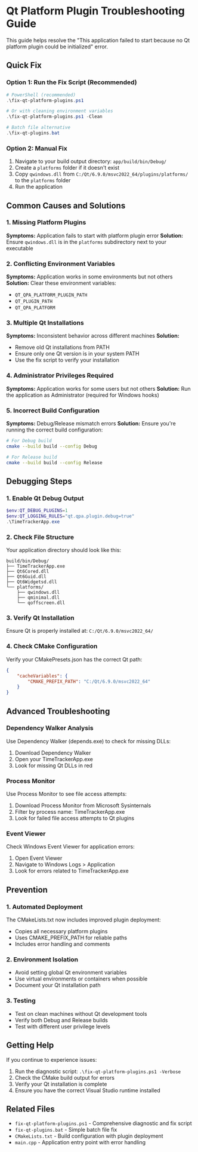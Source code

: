 # Qt Platform Plugin Troubleshooting Guide

This guide helps resolve the "This application failed to start because no Qt platform plugin could be initialized" error.

## Quick Fix

### Option 1: Run the Fix Script (Recommended)
```powershell
# PowerShell (recommended)
.\fix-qt-platform-plugins.ps1

# Or with cleaning environment variables
.\fix-qt-platform-plugins.ps1 -Clean

# Batch file alternative
.\fix-qt-plugins.bat
```

### Option 2: Manual Fix
1. Navigate to your build output directory: `app/build/bin/Debug/`
2. Create a `platforms` folder if it doesn't exist
3. Copy `qwindows.dll` from `C:/Qt/6.9.0/msvc2022_64/plugins/platforms/` to the `platforms` folder
4. Run the application

## Common Causes and Solutions

### 1. Missing Platform Plugins
**Symptoms:** Application fails to start with platform plugin error
**Solution:** Ensure `qwindows.dll` is in the `platforms` subdirectory next to your executable

### 2. Conflicting Environment Variables
**Symptoms:** Application works in some environments but not others
**Solution:** Clear these environment variables:
- `QT_QPA_PLATFORM_PLUGIN_PATH`
- `QT_PLUGIN_PATH`
- `QT_QPA_PLATFORM`

### 3. Multiple Qt Installations
**Symptoms:** Inconsistent behavior across different machines
**Solution:** 
- Remove old Qt installations from PATH
- Ensure only one Qt version is in your system PATH
- Use the fix script to verify your installation

### 4. Administrator Privileges Required
**Symptoms:** Application works for some users but not others
**Solution:** Run the application as Administrator (required for Windows hooks)

### 5. Incorrect Build Configuration
**Symptoms:** Debug/Release mismatch errors
**Solution:** Ensure you're running the correct build configuration:
```bash
# For Debug build
cmake --build build --config Debug

# For Release build  
cmake --build build --config Release
```

## Debugging Steps

### 1. Enable Qt Debug Output
```powershell
$env:QT_DEBUG_PLUGINS=1
$env:QT_LOGGING_RULES="qt.qpa.plugin.debug=true"
.\TimeTrackerApp.exe
```

### 2. Check File Structure
Your application directory should look like this:
```
build/bin/Debug/
├── TimeTrackerApp.exe
├── Qt6Cored.dll
├── Qt6Guid.dll
├── Qt6Widgetsd.dll
└── platforms/
    ├── qwindows.dll
    ├── qminimal.dll
    └── qoffscreen.dll
```

### 3. Verify Qt Installation
Ensure Qt is properly installed at: `C:/Qt/6.9.0/msvc2022_64/`

### 4. Check CMake Configuration
Verify your CMakePresets.json has the correct Qt path:
```json
{
    "cacheVariables": {
        "CMAKE_PREFIX_PATH": "C:/Qt/6.9.0/msvc2022_64"
    }
}
```

## Advanced Troubleshooting

### Dependency Walker Analysis
Use Dependency Walker (depends.exe) to check for missing DLLs:
1. Download Dependency Walker
2. Open your TimeTrackerApp.exe
3. Look for missing Qt DLLs in red

### Process Monitor
Use Process Monitor to see file access attempts:
1. Download Process Monitor from Microsoft Sysinternals
2. Filter by process name: TimeTrackerApp.exe
3. Look for failed file access attempts to Qt plugins

### Event Viewer
Check Windows Event Viewer for application errors:
1. Open Event Viewer
2. Navigate to Windows Logs > Application
3. Look for errors related to TimeTrackerApp.exe

## Prevention

### 1. Automated Deployment
The CMakeLists.txt now includes improved plugin deployment:
- Copies all necessary platform plugins
- Uses CMAKE_PREFIX_PATH for reliable paths
- Includes error handling and comments

### 2. Environment Isolation
- Avoid setting global Qt environment variables
- Use virtual environments or containers when possible
- Document your Qt installation path

### 3. Testing
- Test on clean machines without Qt development tools
- Verify both Debug and Release builds
- Test with different user privilege levels

## Getting Help

If you continue to experience issues:

1. Run the diagnostic script: `.\fix-qt-platform-plugins.ps1 -Verbose`
2. Check the CMake build output for errors
3. Verify your Qt installation is complete
4. Ensure you have the correct Visual Studio runtime installed

## Related Files

- `fix-qt-platform-plugins.ps1` - Comprehensive diagnostic and fix script
- `fix-qt-plugins.bat` - Simple batch file fix
- `CMakeLists.txt` - Build configuration with plugin deployment
- `main.cpp` - Application entry point with error handling
